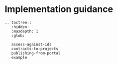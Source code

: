# Implementation guidance

```eval_rst
.. toctree::
   :hidden:
   :maxdepth: 1
   :glob:

   assess-against-ids
   contracts-to-projects
   publishing-from-portal
   example

```
